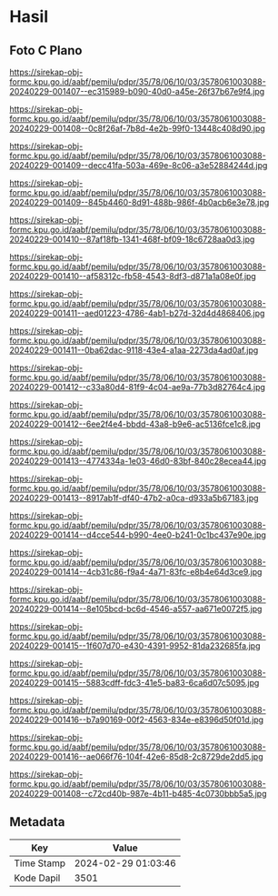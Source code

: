 # Hasil

## Foto C Plano

https://sirekap-obj-formc.kpu.go.id/aabf/pemilu/pdpr/35/78/06/10/03/3578061003088-20240229-001407--ec315989-b090-40d0-a45e-26f37b67e9f4.jpg

https://sirekap-obj-formc.kpu.go.id/aabf/pemilu/pdpr/35/78/06/10/03/3578061003088-20240229-001408--0c8f26af-7b8d-4e2b-99f0-13448c408d90.jpg

https://sirekap-obj-formc.kpu.go.id/aabf/pemilu/pdpr/35/78/06/10/03/3578061003088-20240229-001409--decc41fa-503a-469e-8c06-a3e52884244d.jpg

https://sirekap-obj-formc.kpu.go.id/aabf/pemilu/pdpr/35/78/06/10/03/3578061003088-20240229-001409--845b4460-8d91-488b-986f-4b0acb6e3e78.jpg

https://sirekap-obj-formc.kpu.go.id/aabf/pemilu/pdpr/35/78/06/10/03/3578061003088-20240229-001410--87af18fb-1341-468f-bf09-18c6728aa0d3.jpg

https://sirekap-obj-formc.kpu.go.id/aabf/pemilu/pdpr/35/78/06/10/03/3578061003088-20240229-001410--af58312c-fb58-4543-8df3-d871a1a08e0f.jpg

https://sirekap-obj-formc.kpu.go.id/aabf/pemilu/pdpr/35/78/06/10/03/3578061003088-20240229-001411--aed01223-4786-4ab1-b27d-32d4d4868406.jpg

https://sirekap-obj-formc.kpu.go.id/aabf/pemilu/pdpr/35/78/06/10/03/3578061003088-20240229-001411--0ba62dac-9118-43e4-a1aa-2273da4ad0af.jpg

https://sirekap-obj-formc.kpu.go.id/aabf/pemilu/pdpr/35/78/06/10/03/3578061003088-20240229-001412--c33a80d4-81f9-4c04-ae9a-77b3d82764c4.jpg

https://sirekap-obj-formc.kpu.go.id/aabf/pemilu/pdpr/35/78/06/10/03/3578061003088-20240229-001412--6ee2f4e4-bbdd-43a8-b9e6-ac5136fce1c8.jpg

https://sirekap-obj-formc.kpu.go.id/aabf/pemilu/pdpr/35/78/06/10/03/3578061003088-20240229-001413--4774334a-1e03-46d0-83bf-840c28ecea44.jpg

https://sirekap-obj-formc.kpu.go.id/aabf/pemilu/pdpr/35/78/06/10/03/3578061003088-20240229-001413--8917ab1f-df40-47b2-a0ca-d933a5b67183.jpg

https://sirekap-obj-formc.kpu.go.id/aabf/pemilu/pdpr/35/78/06/10/03/3578061003088-20240229-001414--d4cce544-b990-4ee0-b241-0c1bc437e90e.jpg

https://sirekap-obj-formc.kpu.go.id/aabf/pemilu/pdpr/35/78/06/10/03/3578061003088-20240229-001414--4cb31c86-f9a4-4a71-83fc-e8b4e64d3ce9.jpg

https://sirekap-obj-formc.kpu.go.id/aabf/pemilu/pdpr/35/78/06/10/03/3578061003088-20240229-001414--8e105bcd-bc6d-4546-a557-aa671e0072f5.jpg

https://sirekap-obj-formc.kpu.go.id/aabf/pemilu/pdpr/35/78/06/10/03/3578061003088-20240229-001415--1f607d70-e430-4391-9952-81da232685fa.jpg

https://sirekap-obj-formc.kpu.go.id/aabf/pemilu/pdpr/35/78/06/10/03/3578061003088-20240229-001415--5883cdff-fdc3-41e5-ba83-6ca6d07c5095.jpg

https://sirekap-obj-formc.kpu.go.id/aabf/pemilu/pdpr/35/78/06/10/03/3578061003088-20240229-001416--b7a90169-00f2-4563-834e-e8396d50f01d.jpg

https://sirekap-obj-formc.kpu.go.id/aabf/pemilu/pdpr/35/78/06/10/03/3578061003088-20240229-001416--ae066f76-104f-42e6-85d8-2c8729de2dd5.jpg

https://sirekap-obj-formc.kpu.go.id/aabf/pemilu/pdpr/35/78/06/10/03/3578061003088-20240229-001408--c72cd40b-987e-4b11-b485-4c0730bbb5a5.jpg


## Metadata

| Key        | Value               |
| ---------- | ------------------- |
| Time Stamp | 2024-02-29 01:03:46 |
| Kode Dapil | 3501                |



